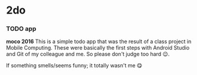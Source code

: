 # 2do
### TODO app
**moco 2016**
This is a simple todo app that was the result of a class project in Mobile Computing. 
These were basically the first steps with Android Studio and Git of my colleague and me. So please don't judge too hard 😉.

If something smells/seems funny; it totally wasn't me 😋
